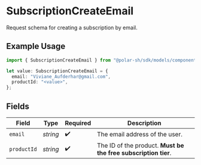 # SubscriptionCreateEmail

Request schema for creating a subscription by email.

## Example Usage

```typescript
import { SubscriptionCreateEmail } from "@polar-sh/sdk/models/components";

let value: SubscriptionCreateEmail = {
  email: "Viviane_Aufderhar@gmail.com",
  productId: "<value>",
};
```

## Fields

| Field                                                          | Type                                                           | Required                                                       | Description                                                    |
| -------------------------------------------------------------- | -------------------------------------------------------------- | -------------------------------------------------------------- | -------------------------------------------------------------- |
| `email`                                                        | *string*                                                       | :heavy_check_mark:                                             | The email address of the user.                                 |
| `productId`                                                    | *string*                                                       | :heavy_check_mark:                                             | The ID of the product. **Must be the free subscription tier**. |